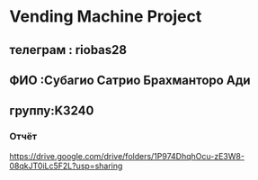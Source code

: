 ﻿# Vending Machine Project
## телеграм : riobas28
## ФИО :Субагио Сатрио Брахманторо Ади
## группу:K3240

### Отчёт 
https://drive.google.com/drive/folders/1P974DhqhOcu-zE3W8-08qkJT0iLc5F2L?usp=sharing